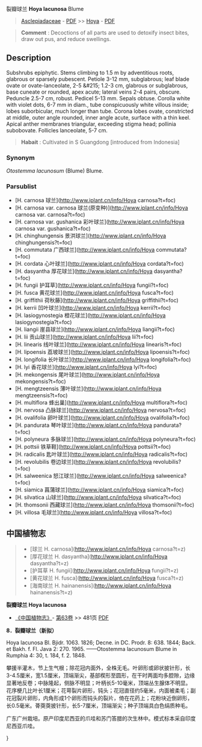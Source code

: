 裂瓣球兰 **Hoya lacunosa** Blume

> [Asclepiadaceae](http://www.iplant.cn/info/Asclepiadaceae?t=foc) - [PDF](http://www.iplant.cn/foc/pdf/Asclepiadaceae.pdf) >> [Hoya](http://www.iplant.cn/info/Hoya?t=foc) - [PDF](http://www.iplant.cn/foc/pdf/Hoya.pdf)

> **Comment** : 
> Decoctions of all parts are used to detoxify insect bites, draw out pus, and reduce swellings.

## Description

Subshrubs epiphytic. Stems climbing to 1.5 m by adventitious roots, glabrous or sparsely pubescent. Petiole 3-12 mm, subglabrous; leaf blade ovate or ovate-lanceolate, 2-5 &amp;#215; 1.2-3 cm, glabrous or subglabrous, base cuneate or rounded, apex acute; lateral veins 2-4 pairs, obscure. Peduncle 2.5-7 cm, robust. Pedicel 5-13 mm. Sepals obtuse. Corolla white with violet dots, 6-7 mm in diam., tube conspicuously white villous inside; lobes suborbicular, much longer than tube. Corona lobes ovate, constricted at middle, outer angle rounded, inner angle acute, surface with a thin keel. Apical anther membranes triangular, exceeding stigma head; pollinia subobovate. Follicles lanceolate, 5-7 cm.

> **Habait** : 
> Cultivated in S Guangdong [introduced from Indonesia]

### Synonym
*Otostemma lacunosum* (Blume) Blume.


### Parsublist

* [H.  carnosa  球兰](http://www.iplant.cn/info/Hoya carnosa?t=foc)
* [H.  carnosa var. carnosa  球兰(原变种)](http://www.iplant.cn/info/Hoya carnosa var. carnosa?t=foc)
* [H.  carnosa var. gushanica  彩叶球兰](http://www.iplant.cn/info/Hoya carnosa var. gushanica?t=foc)
* [H.  chinghungensis  景洪球兰](http://www.iplant.cn/info/Hoya chinghungensis?t=foc)
* [H.  commutata  广西球兰](http://www.iplant.cn/info/Hoya commutata?t=foc)
* [H.  cordata  心叶球兰](http://www.iplant.cn/info/Hoya cordata?t=foc)
* [H.  dasyantha  厚花球兰](http://www.iplant.cn/info/Hoya dasyantha?t=foc)
* [H.  fungii  护耳草](http://www.iplant.cn/info/Hoya fungii?t=foc)
* [H.  fusca  黄花球兰](http://www.iplant.cn/info/Hoya fusca?t=foc)
* [H.  griffithii  荷秋藤](http://www.iplant.cn/info/Hoya griffithii?t=foc)
* [H.  kerrii  凹叶球兰](http://www.iplant.cn/info/Hoya kerrii?t=foc)
* [H.  lasiogynostegia  橙花球兰](http://www.iplant.cn/info/Hoya lasiogynostegia?t=foc)
* [H.  liangii  崖县球兰](http://www.iplant.cn/info/Hoya liangii?t=foc)
* [H.  lii  贡山球兰](http://www.iplant.cn/info/Hoya lii?t=foc)
* [H.  linearis  线叶球兰](http://www.iplant.cn/info/Hoya linearis?t=foc)
* [H.  lipoensis  荔坡球兰](http://www.iplant.cn/info/Hoya lipoensis?t=foc)
* [H.  longifolia  长叶球兰](http://www.iplant.cn/info/Hoya longifolia?t=foc)
* [H.  lyi  香花球兰](http://www.iplant.cn/info/Hoya lyi?t=foc)
* [H.  mekongensis  尾叶球兰](http://www.iplant.cn/info/Hoya mekongensis?t=foc)
* [H.  mengtzeensis  薄叶球兰](http://www.iplant.cn/info/Hoya mengtzeensis?t=foc)
* [H.  multiflora  蜂出巢](http://www.iplant.cn/info/Hoya multiflora?t=foc)
* [H.  nervosa  凸脉球兰](http://www.iplant.cn/info/Hoya nervosa?t=foc)
* [H.  ovalifolia  卵叶球兰](http://www.iplant.cn/info/Hoya ovalifolia?t=foc)
* [H.  pandurata  琴叶球兰](http://www.iplant.cn/info/Hoya pandurata?t=foc)
* [H.  polyneura  多脉球兰](http://www.iplant.cn/info/Hoya polyneura?t=foc)
* [H.  pottsii  铁草鞋](http://www.iplant.cn/info/Hoya pottsii?t=foc)
* [H.  radicalis  匙叶球兰](http://www.iplant.cn/info/Hoya radicalis?t=foc)
* [H.  revolubilis  卷边球兰](http://www.iplant.cn/info/Hoya revolubilis?t=foc)
* [H.  salweenica  怒江球兰](http://www.iplant.cn/info/Hoya salweenica?t=foc)
* [H.  siamica  菖蒲球兰](http://www.iplant.cn/info/Hoya siamica?t=foc)
* [H.  silvatica  山球兰](http://www.iplant.cn/info/Hoya silvatica?t=foc)
* [H.  thomsonii  西藏球兰](http://www.iplant.cn/info/Hoya thomsonii?t=foc)
* [H.  villosa  毛球兰](http://www.iplant.cn/info/Hoya villosa?t=foc)

## 中国植物志

> * [球兰  H.  carnosa](http://www.iplant.cn/info/Hoya carnosa?t=z)
> * [厚花球兰  H.  dasyantha](http://www.iplant.cn/info/Hoya dasyantha?t=z)
> * [护耳草  H.  fungii](http://www.iplant.cn/info/Hoya fungii?t=z)
> * [黄花球兰  H.  fusca](http://www.iplant.cn/info/Hoya fusca?t=z)
> * [海南球兰  H.  hainanensis](http://www.iplant.cn/info/Hoya hainanensis?t=z)

**裂瓣球兰 Hoya lacunosa**

* [《中国植物志》](http://www.iplant.cn/frps)- [第63卷](http://www.iplant.cn/frps/vol/63) >> 481页 [PDF](http://www.iplant.cn/frps/pdf/63/481b.pdf)

**8．裂瓣球兰（新拟）**

Hoya lacunosa Bl. Bjidr. 1063. 1826; Decne. in DC. Prodr. 8: 638. 1844; Back. et Bakh. f. Fl. Java 2: 270. 1965. ——Otostemma lacunosum Blume in Rumphia 4: 30, t. 184, f. 2. 1848.

攀援半灌木，节上生气根；除花冠内面外，全株无毛。叶卵形或卵状披针形，长3-4.5厘米，宽1.5厘米，顶端渐尖，基部楔形至圆形，在干时两面均多腔隙，边缘显著地反卷；中脉隆起，侧脉不明显；叶柄长5-10毫米，顶端丛生腺体不明显。花序梗几比叶长1厘米；花萼裂片卵形，钝头；花冠直径约5毫米，内面被柔毛；副花冠裂片卵形，内角形成1个卵形而钝头的裂片，倚在花药上；花粉块近倒卵形，长0.5毫米。蓇葖葖披针形，长5-7厘米，顶端渐尖；种子顶端具白色绢质种毛。

广东广州栽培。原产印度尼西亚的爪哇和苏门答腊的次生林中。模式标本采自印度尼西亚爪哇。


}